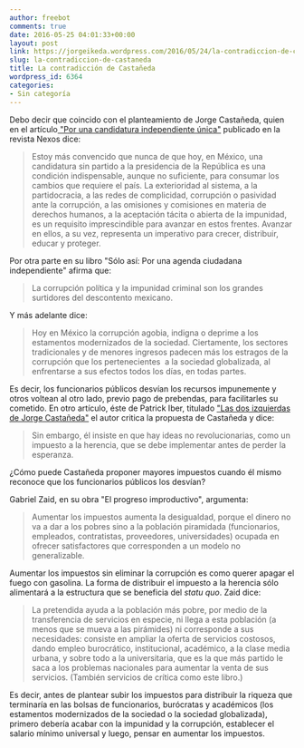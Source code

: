 ```yaml
---
author: freebot
comments: true
date: 2016-05-25 04:01:33+00:00
layout: post
link: https://jorgeikeda.wordpress.com/2016/05/24/la-contradiccion-de-castaneda/
slug: la-contradiccion-de-castaneda
title: La contradicción de Castañeda
wordpress_id: 6364
categories:
- Sin categoría
---
```


Debo decir que coincido con el planteamiento de Jorge Castañeda, quien en el artículo[ "Por una candidatura independiente única"](http://www.nexos.com.mx/?p=27509) publicado en la revista Nexos dice:


<blockquote>Estoy más convencido que nunca de que hoy, en México, una candidatura sin partido a la presidencia de la República es una condición indispensable, aunque no suficiente, para consumar los cambios que requiere el país. La exterioridad al sistema, a la partidocracia, a las redes de complicidad, corrupción o pasividad ante la corrupción, a las omisiones y comisiones en materia de derechos humanos, a la aceptación tácita o abierta de la impunidad, es un requisito imprescindible para avanzar en estos frentes. Avanzar en ellos, a su vez, representa un imperativo para crecer, distribuir, educar y proteger.</blockquote>


Por otra parte en su libro "Sólo así: Por una agenda ciudadana independiente" afirma que:


<blockquote>La corrupción política y la impunidad criminal son los grandes surtidores del descontento mexicano.</blockquote>


Y más adelante dice:


<blockquote>Hoy en México la corrupción agobia, indigna o deprime a los estamentos modernizados de la sociedad. Ciertamente, los sectores tradicionales y de menores ingresos padecen más los estragos de la corrupción que los pertenecientes  a la sociedad globalizada, al enfrentarse a sus efectos todos los días, en todas partes.</blockquote>


Es decir, los funcionarios públicos desvían los recursos impunemente y otros voltean al otro lado, previo pago de prebendas, para facilitarles su cometido. En otro artículo, éste de Patrick Iber, titulado ["Las dos izquierdas de Jorge Castañeda"](http://www.nexos.com.mx/?p=28265) el autor critica la propuesta de Castañeda y dice:


<blockquote>Sin embargo, él insiste en que hay ideas no revolucionarias, como un impuesto a la herencia, que se debe implementar antes de perder la esperanza.</blockquote>


¿Cómo puede Castañeda proponer mayores impuestos cuando él mismo reconoce que los funcionarios públicos los desvían?

Gabriel Zaid, en su obra "El progreso improductivo", argumenta:


<blockquote>Aumentar los impuestos aumenta la desigualdad, porque el dinero no va a dar a los pobres sino a la población piramidada (funcionarios, empleados, contratistas, proveedores, universidades) ocupada en ofrecer satisfactores que corresponden a un modelo no generalizable.</blockquote>


Aumentar los impuestos sin eliminar la corrupción es como querer apagar el fuego con gasolina. La forma de distribuir el impuesto a la herencia sólo alimentará a la estructura que se beneficia del _statu quo_. Zaid dice:


<blockquote>La pretendida ayuda a la población más pobre, por medio de la transferencia de servicios en especie, ni llega a esta población (a menos que se mueva a las pirámides) ni corresponde a sus necesidades: consiste en ampliar la oferta de servicios costosos, dando empleo burocrático, institucional, académico, a la clase media urbana, y sobre todo a la universitaria, que es la que más partido le saca a los problemas nacionales para aumentar la venta de sus servicios. (También servicios de crítica como este libro.)</blockquote>


Es decir, antes de plantear subir los impuestos para distribuir la riqueza que terminaría en las bolsas de funcionarios, burócratas y académicos (los estamentos modernizados de la sociedad o la sociedad globalizada), primero debería acabar con la impunidad y la corrupción, establecer el salario mínimo universal y luego, pensar en aumentar los impuestos.
